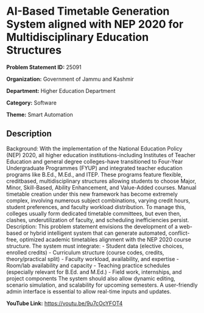 # AI-Based Timetable Generation System aligned with NEP 2020 for Multidisciplinary Education Structures

**Problem Statement ID:** 25091

**Organization:** Government of Jammu and Kashmir

**Department:** Higher Education Department

**Category:** Software

**Theme:** Smart Automation

## Description

Background: With the implementation of the National Education Policy (NEP) 2020, all higher education institutions-including Institutes of Teacher Education and general degree colleges-have transitioned to Four-Year Undergraduate Programmes (FYUP) and integrated teacher education programs like B.Ed., M.Ed., and ITEP. These programs feature flexible, creditbased, multidisciplinary structures allowing students to choose Major, Minor, Skill-Based, Ability Enhancement, and Value-Added courses. Manual timetable creation under this new framework has become extremely complex, involving numerous subject combinations, varying credit hours, student preferences, and faculty workload distribution. To manage this, colleges usually form dedicated timetable committees, but even then, clashes, underutilization of faculty, and scheduling inefficiencies persist. Description: This problem statement envisions the development of a web-based or hybrid intelligent system that can generate automated, conflict-free, optimized academic timetables alignment with the NEP 2020 course structure. The system must integrate: - Student data (elective choices, enrolled credits) - Curriculum structure (course codes, credits, theory/practical split) - Faculty workload, availability, and expertise - Room/lab availability and capacity - Teaching practice schedules (especially relevant for B.Ed. and M.Ed.) - Field work, internships, and project components The system should also allow dynamic editing, scenario simulation, and scalability for upcoming semesters. A user-friendly admin interface is essential to allow real-time inputs and updates.

**YouTube Link:** https://voutu.be/9u7cOcYFOT4

